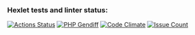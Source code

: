 ### Hexlet tests and linter status:
[![Actions Status](https://github.com/ezmchnkv/php-project-lvl2/workflows/hexlet-check/badge.svg)](https://github.com/ezmchnkv/php-project-lvl2/actions)
[![PHP Gendiff](https://github.com/ezmchnkv/php-project-lvl2/workflows/build/badge.svg)](https://github.com/ezmchnkv/php-project-lvl2/actions)
[![Code Climate](https://codeclimate.com/github/ezmchnkv/php-project-lvl2/badges/gpa.svg)](https://codeclimate.com/github/ezmchnkv/php-project-lvl2)
[![Issue Count](https://codeclimate.com/github/ezmchnkv/php-project-lvl2/badges/issue_count.svg)](https://codeclimate.com/github/ezmchnkv/php-project-lvl2/issues)